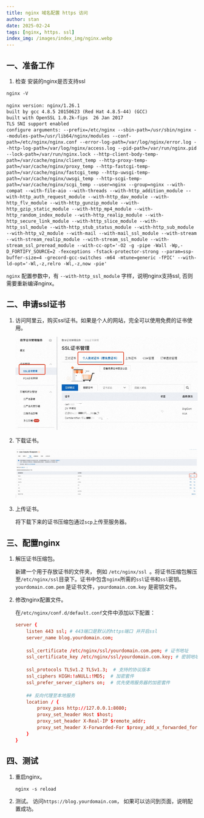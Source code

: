 ```yaml
---
title: nginx 域名配置 https 访问
author: stan
date: 2025-02-24
tags: [nginx, https. ssl]
index_img: /images/index_img/nginx.webp
---
```


##  一、准备工作

1. 检查 安装的nginx是否支持ssl

```shell
nginx -V

nginx version: nginx/1.26.1
built by gcc 4.8.5 20150623 (Red Hat 4.8.5-44) (GCC)
built with OpenSSL 1.0.2k-fips  26 Jan 2017
TLS SNI support enabled
configure arguments: --prefix=/etc/nginx --sbin-path=/usr/sbin/nginx --modules-path=/usr/lib64/nginx/modules --conf-path=/etc/nginx/nginx.conf --error-log-path=/var/log/nginx/error.log --http-log-path=/var/log/nginx/access.log --pid-path=/var/run/nginx.pid --lock-path=/var/run/nginx.lock --http-client-body-temp-path=/var/cache/nginx/client_temp --http-proxy-temp-path=/var/cache/nginx/proxy_temp --http-fastcgi-temp-path=/var/cache/nginx/fastcgi_temp --http-uwsgi-temp-path=/var/cache/nginx/uwsgi_temp --http-scgi-temp-path=/var/cache/nginx/scgi_temp --user=nginx --group=nginx --with-compat --with-file-aio --with-threads --with-http_addition_module --with-http_auth_request_module --with-http_dav_module --with-http_flv_module --with-http_gunzip_module --with-http_gzip_static_module --with-http_mp4_module --with-http_random_index_module --with-http_realip_module --with-http_secure_link_module --with-http_slice_module --with-http_ssl_module --with-http_stub_status_module --with-http_sub_module --with-http_v2_module --with-mail --with-mail_ssl_module --with-stream --with-stream_realip_module --with-stream_ssl_module --with-stream_ssl_preread_module --with-cc-opt='-O2 -g -pipe -Wall -Wp,-D_FORTIFY_SOURCE=2 -fexceptions -fstack-protector-strong --param=ssp-buffer-size=4 -grecord-gcc-switches -m64 -mtune=generic -fPIC' --with-ld-opt='-Wl,-z,relro -Wl,-z,now -pie'
```
`nginx` 配置参数中，有 `--with-http_ssl_module` 字样，说明nginx支持ssl, 否则需要重新编译nginx。

## 二、申请ssl证书

1. 访问阿里云，购买ssl证书。如果是个人的网站，完全可以使用免费的证书使用。

    ![1](../images/nginx-ssl/1.jpg)

2. 下载证书。

    ![2](../images/nginx-ssl/2.jpg)

3. 上传证书。

    将下载下来的证书压缩包通过`scp`上传至服务器。

## 三、配置nginx

1. 解压证书压缩包。

    新建一个用于存放证书的文件夹， 例如 `/etc/nginx/ssl `。将证书压缩包解压至`/etc/nginx/ssl`目录下。证书中包含`nginx`所需的`ssl`证书和`ssl`密钥。`yourdomain.com.pem` 是证书文件，`yourdomain.com.key` 是密钥文件。

2. 修改nginx配置文件。

    在`/etc/nginx/conf.d/default.conf`文件中添加以下配置：
    ```conf
    server {
        listen 443 ssl; # 443端口是默认的https端口 并开启ssl
        server_name blog.yourdomain.com;

        ssl_certificate /etc/nginx/ssl/yourdomain.com.pem; # 证书地址
        ssl_certificate_key /etc/nginx/ssl/yourdomain.com.key; # 密钥地址

        ssl_protocols TLSv1.2 TLSv1.3;  # 支持的协议版本
        ssl_ciphers HIGH:!aNULL:!MD5;  # 加密套件
        ssl_prefer_server_ciphers on;  # 优先使用服务器的加密套件

        ## 反向代理至本地服务
        location / {
            proxy_pass http://127.0.0.1:8080;
            proxy_set_header Host $host;
            proxy_set_header X-Real-IP $remote_addr;
            proxy_set_header X-Forwarded-For $proxy_add_x_forwarded_for;
        }
    } 

    ```
## 四、测试

1. 重启nginx。

    ```shell
    nginx -s reload
    ```

2. 测试。
    访问`https://blog.yourdomain.com`， 如果可以访问到页面，说明配置成功。
